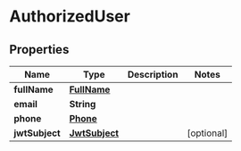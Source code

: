 # AuthorizedUser

## Properties
Name | Type | Description | Notes
------------ | ------------- | ------------- | -------------
**fullName** | [**FullName**](FullName.md) |  | 
**email** | **String** |  | 
**phone** | [**Phone**](Phone.md) |  | 
**jwtSubject** | [**JwtSubject**](JwtSubject.md) |  |  [optional]
